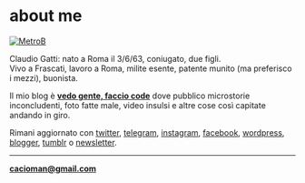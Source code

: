 # about me  

[![](https://drive.google.com/uc?id=1VekJ5JJnSFQMeIHPGnMwSwZpmuSSB6Zu "MetroB")](/index.md)  
  
Claudio Gatti: nato a Roma il 3/6/63, coniugato, due figli.  
Vivo a Frascati, lavoro a Roma, milite esente, patente munito (ma preferisco i mezzi), buonista.  

Il mio blog è [**vedo gente, faccio code**](/index.md)  dove pubblico microstorie inconcludenti, foto fatte male, video insulsi e altre cose così capitate andando in giro.  
   
Rimani aggiornato con [twitter](https://twitter.com/cacioman), [telegram](https://t.me/cacioman), [instagram](https://www.instagram.com/cacioman63), [facebook](https://www.facebook.com/ClaudioGatti63), [wordpress](https://cacioman.wordpress.com/), [blogger](https://cacioman.blogspot.com/), [tumblr](https://cacioman.tumblr.com/) o [newsletter](https://tinyletter.com/cacioman).  

>      
	
---    
[**cacioman@gmail.com**](mailto::cacioman@gmail.com)  
   

